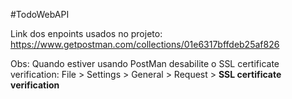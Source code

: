  #TodoWebAPI

Link dos enpoints usados no projeto: https://www.getpostman.com/collections/01e6317bffdeb25af826

Obs: Quando estiver usando PostMan desabilite o SSL certificate verification: File > Settings > General > Request > **SSL certificate verification**
